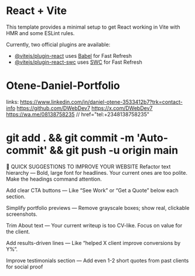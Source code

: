 # React + Vite

This template provides a minimal setup to get React working in Vite with HMR and some ESLint rules.

Currently, two official plugins are available:

- [@vitejs/plugin-react](https://github.com/vitejs/vite-plugin-react/blob/main/packages/plugin-react/README.md) uses [Babel](https://babeljs.io/) for Fast Refresh
- [@vitejs/plugin-react-swc](https://github.com/vitejs/vite-plugin-react-swc) uses [SWC](https://swc.rs/) for Fast Refresh

# Otene-Daniel-Portfolio

links:
https://www.linkedin.com/in/daniel-otene-3533412b7?trk=contact-info
https://github.com/DWebDev7
https://x.com/DWebDev7
https://wa.me/08138758235
// href="tel:+2348138758235"

# git add . && git commit -m 'Auto-commit' && git push -u origin main



🔧 QUICK SUGGESTIONS TO IMPROVE YOUR WEBSITE
Refactor text hierarchy — Bold, large font for headlines. Your current ones are too polite. Make the headings command attention.

Add clear CTA buttons — Like “See Work” or “Get a Quote” below each section.

Simplify portfolio previews — Remove grayscale boxes; show real, clickable screenshots.

Trim About text — Your current writeup is too CV-like. Focus on value for the client.

Add results-driven lines — Like “helped X client improve conversions by Y%”.

Improve testimonials section — Add even 1-2 short quotes from past clients for social proof